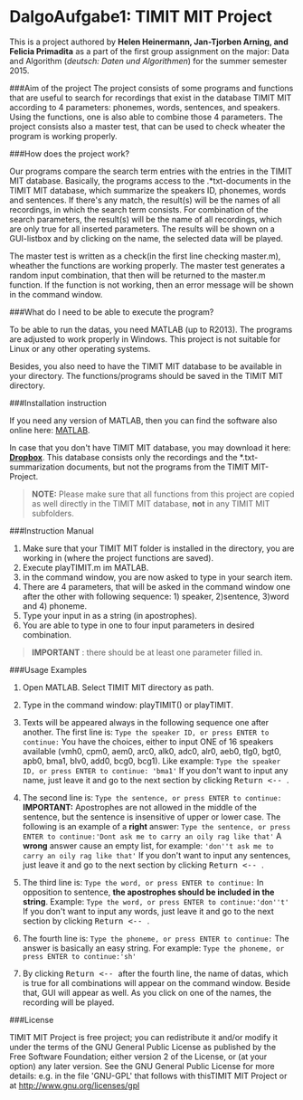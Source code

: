 DalgoAufgabe1: TIMIT MIT Project
===================

This is a project authored by **Helen Heinermann, Jan-Tjorben Arning, and Felicia Primadita** as a part of the first group assignment on the major: Data and Algorithm (*deutsch: Daten und Algorithmen*) for the summer semester 2015.

###Aim of the project
The project consists of some programs and functions that are useful to 
search for recordings that exist in the database TIMIT MIT according to 4 parameters: phonemes, words, sentences, and speakers. Using the functions, one is also able to combine those 4 parameters. The project consists also a master test, that can be used to check wheater the program is working properly.

###How does the project work?

Our programs compare the search term entries with the entries in the TIMIT MIT database. Basically, the programs access to the .*txt-documents in the TIMIT MIT database, which summarize the speakers ID, phonemes, words and sentences. If there's any match, the result(s) will be the names of all recordings, in which the search term consists. For combination of the search parameters, the result(s) will be the name of all recordings, which are only true for all inserted parameters. The results will be shown on a GUI-listbox and by clicking on the name, the selected data will be played.

The master test is written as a check(in the first line checking master.m), wheather the functions are working properly. The master test generates a random input combination, that then will be returned to the master.m function. If the function is not working, then an error message will be shown in the command window.

###What do I need to be able to execute the program?

To be able to run the datas, you need MATLAB (up to R2013). The programs are adjusted to work properly in Windows. This project is not suitable for Linux or any other operating systems.

Besides, you also need to have the TIMIT MIT database to be available in your directory. The functions/programs should be saved in the TIMIT MIT  directory. 

###Installation instruction

If you need any version of MATLAB, then you can find the software also online here:  [MATLAB](http://de.mathworks.com/products/matlab/whatsnew.html?s_tid=tb_15a).

In case that you don't have TIMIT MIT database, you may download it here: <i class="icon-provider-dropbox"></i> [**Dropbox**](https://www.dropbox.com/sh/yf5r8lc6ye0qput/AADd_rf8l8uF-2gJW81x1faZa?dl=0). This database consists only the recordings and the *.txt-summarization documents, but not the programs from the TIMIT MIT-Project. 

>**NOTE:**
Please make sure that all functions from this project are copied as well directly in the TIMIT MIT database, **not** in any TIMIT MIT subfolders.


###Instruction Manual

 1. Make sure that your TIMIT MIT folder is installed in the directory, you are working in (where the project functions are saved). 
 2. Execute playTIMIT.m im MATLAB.
 3. in the command window, you are now asked to type in your search item.
 4. There are 4 parameters, that will be asked in the command window one after the other with following sequence:  1) speaker, 2)sentence, 3)word and 4) phoneme. 
 5. Type your input in as a string (in apostrophes).
 6. You are able to type in one to four input parameters in desired combination. 
 >**IMPORTANT** : there should be at least one parameter filled in.

###Usage Examples
1. Open MATLAB. Select TIMIT MIT directory as path.

2. Type in the command window: playTIMIT() or playTIMIT.

3. Texts will be appeared always in the following sequence one after another. The first line is:
```Type the speaker ID, or press ENTER to continue:``` 
You have the choices, either to input ONE of 16 speakers available (vmh0, cpm0, aem0, arc0, alk0, adc0, alr0, aeb0, tlg0, bgt0, apb0, bma1, blv0, add0, bcg0, bcg1). Like example: 
```Type the speaker ID, or press ENTER to continue: 'bma1'``` 
If you don't want to input any name, just leave it and go to the next section by clicking <kbd>Return <-- </kbd>.

4. The second line is:
```Type the sentence, or press ENTER to continue:``` 
**IMPORTANT:** Apostrophes are not allowed in the middle of the sentence, but the sentence is insensitive of upper or lower case. 
The following is an example of a **right** answer: 
```Type the sentence, or press ENTER to continue:'Dont ask me to carry an oily rag like that'``` 
A **wrong** answer cause an empty list, for example:
```'don''t ask me to carry an oily rag like that'```
If you don't want to input any sentences, just leave it and go to the next section by clicking <kbd>Return <-- </kbd>.

5. The third line is:
```Type the word, or press ENTER to continue:``` 
In opposition to sentence, **the apostrophes should be included in the string**. Example: 
```Type the word, or press ENTER to continue:'don''t' ``` 
If you don't want to input any words, just leave it and go to the next section by clicking <kbd>Return <-- </kbd>.

6.  The fourth line is:
```Type the phoneme, or press ENTER to continue:```
The answer is basically an easy string. For example: 
```Type the phoneme, or press ENTER to continue:'sh'```

7. By clicking <kbd>Return <-- </kbd> after the fourth line, the name of datas, which is true for all combinations will appear on the command window. Beside that, GUI will appear as well. As you click on one of the names, the recording will be played.



###License

TIMIT MIT Project is free project; you can redistribute it and/or modify it under the terms of the GNU General Public License as published by the Free Software Foundation; either version 2 of the License, or (at your option) any later version.  See the GNU General Public License for more details: e.g. in the file 'GNU-GPL' that follows with thisTIMIT MIT Project or at http://www.gnu.org/licenses/gpl